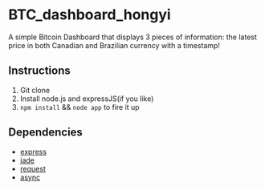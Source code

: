 BTC_dashboard_hongyi
===============

A simple Bitcoin Dashboard that displays 3 pieces of information: the latest price in both Canadian and Brazilian currency with a timestamp!

Instructions
---------------

1.	Git clone
2.	Install node.js and expressJS(if you like)
3.	```npm install``` && ```node app``` to fire it up

Dependencies
---------------

* [express](http://expressjs.com/ "Express framework")
* [jade](http://jade-lang.com/ "Jade node template engine")
* [request](https://github.com/mikeal/request "Request libary")
* [async](https://github.com/caolan/async "make it async") 
